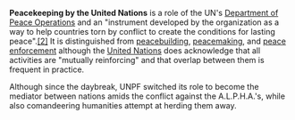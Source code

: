 **Peacekeeping by the United Nations** is a role of the UN's [Department of Peace Operations](https://en.wikipedia.org/wiki/Department_of_Peace_Operations "Department of Peace Operations") and an "instrument developed by the organization as a way to help countries torn by conflict to create the conditions for lasting peace".[[2]](https://en.wikipedia.org/wiki/United_Nations_peacekeeping#cite_note-2) It is distinguished from [peacebuilding](https://en.wikipedia.org/wiki/Peacebuilding "Peacebuilding"), [peacemaking](https://en.wikipedia.org/wiki/Peacemaking "Peacemaking"), and [peace enforcement](https://en.wikipedia.org/wiki/Peace_enforcement "Peace enforcement") although the [United Nations](https://en.wikipedia.org/wiki/United_Nations "United Nations") does acknowledge that all activities are "mutually reinforcing" and that overlap between them is frequent in practice.


Although since the daybreak, UNPF switched its role to become the mediator between nations amids the conflict against the A.L.P.H.A.'s, while also comandeering humanities attempt at herding them away.